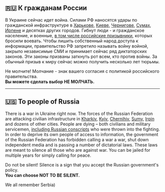 
## 🇷🇺 К гражданам России

В Украине сейчас идет война. Силами РФ наносятся удары по гражданской инфраструктуре в [Харькове][1], [Киеве][2], [Чернигове][3], [Сумах][4], [Ирпене][5] и десятках других городов. Гибнут люди - и гражданское население, и военные, [в том числе российские призывники][6], которых бросили воевать. Чтобы лишить собственный народ доступа к информации, правительство РФ запретило называть войну войной, закрыло независимые СМИ и принимает сейчас ряд диктаторских законов. Эти законы призваны заткнуть рот всем, кто против войны. За обычный призыв к миру сейчас можно получить несколько лет тюрьмы.

Не молчите! Молчание - знак вашего согласия с политикой российского правительства.  
**Вы можете сделать выбор НЕ МОЛЧАТЬ.**

---

## 🇺🇸 To people of Russia

There is a war in Ukraine right now. The forces of the Russian Federation are attacking civilian infrastructure in [Kharkiv][1], [Kyiv][2], [Chernihiv][3], [Sumy][4], [Irpin][5] and dozens of other cities. People are dying – both civilians and military servicemen, [including Russian conscripts][6] who were thrown into the fighting. In order to deprive its own people of access to information, the government of the Russian Federation has forbidden calling a war a war, shut down independent media and is passing a number of dictatorial laws. These laws are meant to silence all those who are against war. You can be jailed for multiple years for simply calling for peace.

Do not be silent! Silence is a sign that you accept the Russian government's policy.  
**You can choose NOT TO BE SILENT.**

[1]: <https://cloudfront-us-east-2.images.arcpublishing.com/reuters/P7K2MSZDGFMIJPDD7CI2GIROJI.jpg> "Kharkiv under attack"
[2]: <https://gdb.voanews.com/01bd0000-0aff-0242-fad0-08d9fc92c5b3_cx0_cy5_cw0_w1023_r1_s.jpg> "Kyiv under attack"
[3]: <https://ichef.bbci.co.uk/news/976/cpsprodpb/163DD/production/_123510119_hi074310744.jpg> "Chernihiv under attack"
[4]: <https://www.youtube.com/watch?v=8K-bkqKKf2A> "Sumy under attack"
[5]: <https://cloudfront-us-east-2.images.arcpublishing.com/reuters/K4MTMLEHTRKGFK3GSKAT4GR3NE.jpg> "Irpin under attack"
[6]: <https://www.youtube.com/watch?v=wxnmy1Zu0-8&list=PL8ao2ZjeM9mslBOATvDa87lvgELw281lF&index=3&t=5s> "Intercepted communication"

We all remember Serbia)
